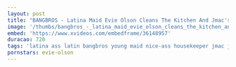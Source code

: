 ```yaml
---
layout: post
title: "BANGBROS - Latina Maid Evie Olson Cleans The Kitchen And Jmac's Big Cock"
image: '/thumbs/bangbros_-_latina_maid_evie_olson_cleans_the_kitchen_and_jmac_s_big_cock.jpg'
embed: 'https://www.xvideos.com/embedframe/36148957'
duracao: 720
tags: 'latina ass latin bangbros young maid nice-ass housekeeper jmac j-mac mdm bang-bros house-keeper mydirtymaid my-dirty-maid evie-olson bbc15562'
pornstars: evie-olson
---
```

